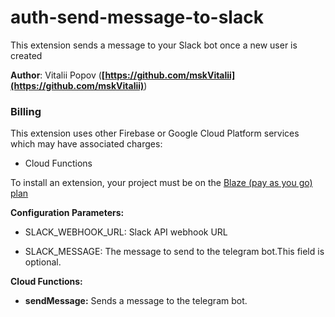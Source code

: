 # auth-send-message-to-slack

This extension sends a message to your Slack bot once a new user is created

**Author**: Vitalii Popov (**[https://github.com/mskVitalii](https://github.com/mskVitalii)**)

### Billing

This extension uses other Firebase or Google Cloud Platform services which may have associated charges:

- Cloud Functions

To install an extension, your project must be on the [Blaze (pay as you go) plan](https://firebase.google.com/pricing)

**Configuration Parameters:**

- SLACK_WEBHOOK_URL: Slack API webhook URL

- SLACK_MESSAGE: The message to send to the telegram bot.This field is optional.

**Cloud Functions:**

- **sendMessage:** Sends a message to the telegram bot.

